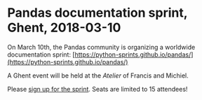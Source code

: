 # Pandas documentation sprint, Ghent, 2018-03-10

On March 10th, the Pandas community is organizing a worldwide documentation sprint: [https://python-sprints.github.io/pandas/](https://python-sprints.github.io/pandas/)

A Ghent event will be held at the *Atelier* of Francis and Michiel.

Please [sign up for the sprint](https://stijnvanhoey.github.io/2018-pandas-documentation-sprint-Ghent/). Seats are limited to 15 attendees!

